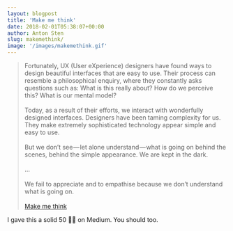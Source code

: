 ```yaml
---
layout: blogpost
title: 'Make me think'
date: 2018-02-01T05:38:07+00:00
author: Anton Sten
slug: makemethink/
image: '/images/makemethink.gif'
---
```


>Fortunately, UX (User eXperience) designers have found ways to design beautiful interfaces that are easy to use. Their process can resemble a philosophical enquiry, where they constantly asks questions such as: What is this really about? How do we perceive this? What is our mental model?<br /><br />Today, as a result of their efforts, we interact with wonderfully designed interfaces. Designers have been taming complexity for us. They make extremely sophisticated technology appear simple and easy to use.<br /><br />
But we don’t see — let alone understand — what is going on behind the scenes, behind the simple appearance. We are kept in the dark.<br /><br />
...<br /><br />
We fail to appreciate and to empathise because we don’t understand what is going on.<br /><br />
[Make me think](https://blog.prototypr.io/make-me-think-90b46aa50513)

I gave this a solid 50 👏🏼 on Medium. You should too. 
